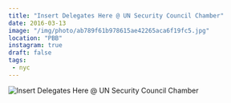 ```yaml
---
title: "Insert Delegates Here @ UN Security Council Chamber"
date: 2016-03-13
image: "/img/photo/ab789f61b978615ae42265aca6f19fc5.jpg"
location: "PBB"
instagram: true
draft: false
tags:
 - nyc
---
```


![Insert Delegates Here @ UN Security Council Chamber](/img/photo/ab789f61b978615ae42265aca6f19fc5.jpg)
